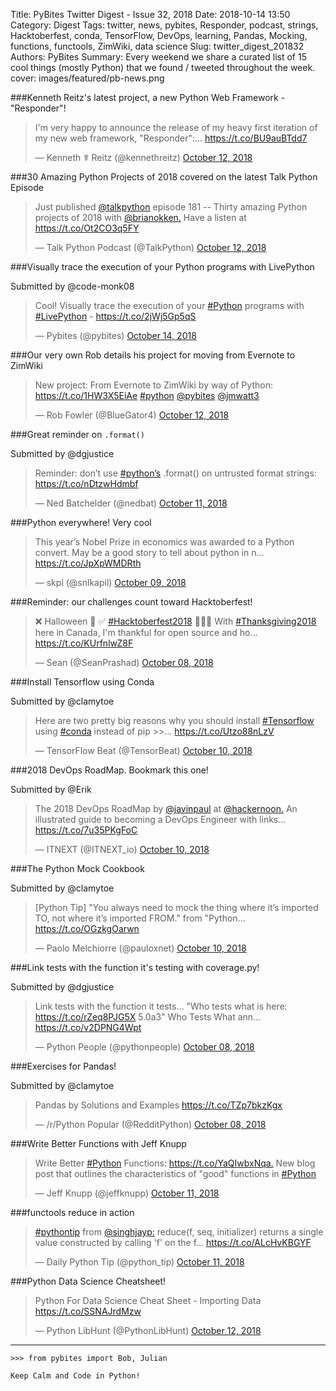 Title: PyBites Twitter Digest - Issue 32, 2018
Date: 2018-10-14 13:50
Category: Digest
Tags: twitter, news, pybites, Responder, podcast, strings, Hacktoberfest, conda, TensorFlow, DevOps, learning, Pandas, Mocking, functions, functools, ZimWiki, data science
Slug: twitter_digest_201832
Authors: PyBites
Summary: Every weekend we share a curated list of 15 cool things (mostly Python) that we found / tweeted throughout the week.
cover: images/featured/pb-news.png

###Kenneth Reitz's latest project, a new Python Web Framework - "Responder"!

<blockquote class="twitter-tweet"><p>I'm very happy to announce the release of my heavy first iteration of my new web framework, "Responder":… <a href="https://t.co/BU9auBTdd7" title="https://t.co/BU9auBTdd7" target="_blank">https://t.co/BU9auBTdd7</a></p>— Kenneth ☤ Reitz (@kennethreitz) <a href="https://twitter.com/kennethreitz/status/1050723571004309505" data-datetime="2018-10-12T12:23:15+00:00">October 12, 2018</a></blockquote>


###30 Amazing Python Projects of 2018 covered on the latest Talk Python Episode

<blockquote class="twitter-tweet"><p>Just published <a href="https://twitter.com/@talkpython" target="_blank">@talkpython</a> episode 181 -- Thirty amazing Python projects of 2018 with <a href="https://twitter.com/@brianokken." target="_blank">@brianokken.</a> Have a listen at <a href="https://t.co/Ot2CO3q5FY" title="https://t.co/Ot2CO3q5FY" target="_blank">https://t.co/Ot2CO3q5FY</a></p>— Talk Python Podcast (@TalkPython) <a href="https://twitter.com/TalkPython/status/1050895566350237696" data-datetime="2018-10-12T23:46:42+00:00">October 12, 2018</a></blockquote>


###Visually trace the execution of your Python programs with LivePython

Submitted by @code-monk08

<blockquote class="twitter-tweet"><p>Cool! Visually trace the execution of your <a href="https://twitter.com/search/#Python" target="_blank">#Python</a> programs with <a href="https://twitter.com/search/#LivePython" target="_blank">#LivePython</a> - <a href="https://t.co/2jWj5Gp5qS" title="https://t.co/2jWj5Gp5qS" target="_blank">https://t.co/2jWj5Gp5qS</a></p>— Pybites (@pybites) <a href="https://twitter.com/pybites/status/1051315247477211136" data-datetime="2018-10-14T03:34:22+00:00">October 14, 2018</a></blockquote>


###Our very own Rob details his project for moving from Evernote to ZimWiki

<blockquote class="twitter-tweet"><p>New project: From Evernote to ZimWiki by way of Python: <a href="https://t.co/1HW3X5EiAe" title="https://t.co/1HW3X5EiAe" target="_blank">https://t.co/1HW3X5EiAe</a> <a href="https://twitter.com/search/#python" target="_blank">#python</a> <a href="https://twitter.com/@pybites" target="_blank">@pybites</a> <a href="https://twitter.com/@jmwatt3" target="_blank">@jmwatt3</a></p>— Rob Fowler (@BlueGator4) <a href="https://twitter.com/BlueGator4/status/1050567590802804737" data-datetime="2018-10-12T02:03:26+00:00">October 12, 2018</a></blockquote>


###Great reminder on `.format()`

Submitted by @dgjustice

<blockquote class="twitter-tweet"><p>Reminder: don’t use <a href="https://twitter.com/search/#python’s" target="_blank">#python’s</a> .format() on untrusted format strings: <a href="https://t.co/nDtzwHdmbf" title="https://t.co/nDtzwHdmbf" target="_blank">https://t.co/nDtzwHdmbf</a></p>— Ned Batchelder (@nedbat) <a href="https://twitter.com/nedbat/status/1050476614671355905" data-datetime="2018-10-11T20:01:56+00:00">October 11, 2018</a></blockquote>


###Python everywhere! Very cool

<blockquote class="twitter-tweet"><p>This year’s Nobel Prize in economics was awarded to a Python convert. May be a good story to tell about python in n… <a href="https://t.co/JpXpWMDRth" title="https://t.co/JpXpWMDRth" target="_blank">https://t.co/JpXpWMDRth</a></p>— skpl (@snlkapil) <a href="https://twitter.com/snlkapil/status/1049543756343439360" data-datetime="2018-10-09T06:15:05+00:00">October 09, 2018</a></blockquote>


###Reminder: our challenges count toward Hacktoberfest!

<blockquote class="twitter-tweet"><p>❌ Halloween 🎃 ✅ <a href="https://twitter.com/search/#Hacktoberfest2018" target="_blank">#Hacktoberfest2018</a> 👨🏽‍💻 With <a href="https://twitter.com/search/#Thanksgiving2018" target="_blank">#Thanksgiving2018</a> here in Canada, I'm thankful for open source and ho… <a href="https://t.co/KUrfnlwZ8F" title="https://t.co/KUrfnlwZ8F" target="_blank">https://t.co/KUrfnlwZ8F</a></p>— Sean (@SeanPrashad) <a href="https://twitter.com/SeanPrashad/status/1049361223752372224" data-datetime="2018-10-08T18:09:46+00:00">October 08, 2018</a></blockquote>


###Install Tensorflow using Conda

Submitted by @clamytoe

<blockquote class="twitter-tweet"><p>Here are two pretty big reasons why you should install <a href="https://twitter.com/search/#Tensorflow" target="_blank">#Tensorflow</a> using <a href="https://twitter.com/search/#conda" target="_blank">#conda</a> instead of pip &gt;&gt;… <a href="https://t.co/Utzo88nLzV" title="https://t.co/Utzo88nLzV" target="_blank">https://t.co/Utzo88nLzV</a></p>— TensorFlow Beat (@TensorBeat) <a href="https://twitter.com/TensorBeat/status/1050054862921187329" data-datetime="2018-10-10T16:06:03+00:00">October 10, 2018</a></blockquote>


###2018 DevOps RoadMap. Bookmark this one!

Submitted by @Erik

<blockquote class="twitter-tweet"><p>The 2018 DevOps RoadMap by <a href="https://twitter.com/@javinpaul" target="_blank">@javinpaul</a> at <a href="https://twitter.com/@hackernoon." target="_blank">@hackernoon.</a> An illustrated guide to becoming a DevOps Engineer with links… <a href="https://t.co/7u35PKgFoC" title="https://t.co/7u35PKgFoC" target="_blank">https://t.co/7u35PKgFoC</a></p>— ITNEXT (@ITNEXT_io) <a href="https://twitter.com/ITNEXT_io/status/1050017095629631488" data-datetime="2018-10-10T13:35:58+00:00">October 10, 2018</a></blockquote>


###The Python Mock Cookbook

Submitted by @clamytoe

<blockquote class="twitter-tweet"><p>[Python Tip] "You always need to mock the thing where it’s imported TO, not where it’s imported FROM." from "Python… <a href="https://t.co/OGzkgOarwn" title="https://t.co/OGzkgOarwn" target="_blank">https://t.co/OGzkgOarwn</a></p>— Paolo Melchiorre (@pauloxnet) <a href="https://twitter.com/pauloxnet/status/1049973313467011072" data-datetime="2018-10-10T10:42:00+00:00">October 10, 2018</a></blockquote>


###Link tests with the function it's testing with coverage.py!

Submitted by @dgjustice

<blockquote class="twitter-tweet"><p>Link tests with the function it tests... "Who tests what is here: <a href="https://t.co/rZeq8PJG5X" title="https://t.co/rZeq8PJG5X" target="_blank">https://t.co/rZeq8PJG5X</a> 5.0a3" Who Tests What ann… <a href="https://t.co/v2DPNG4Wpt" title="https://t.co/v2DPNG4Wpt" target="_blank">https://t.co/v2DPNG4Wpt</a></p>— Python People (@pythonpeople) <a href="https://twitter.com/pythonpeople/status/1049432869783900160" data-datetime="2018-10-08T22:54:28+00:00">October 08, 2018</a></blockquote>


###Exercises for Pandas!

Submitted by @clamytoe

<blockquote class="twitter-tweet"><p>Pandas by Solutions and Examples <a href="https://t.co/TZp7bkzKgx" title="https://t.co/TZp7bkzKgx" target="_blank">https://t.co/TZp7bkzKgx</a></p>— /r/Python Popular (@RedditPython) <a href="https://twitter.com/RedditPython/status/1049434271302205440" data-datetime="2018-10-08T23:00:02+00:00">October 08, 2018</a></blockquote>


###Write Better Functions with Jeff Knupp

<blockquote class="twitter-tweet"><p>Write Better <a href="https://twitter.com/search/#Python" target="_blank">#Python</a> Functions: <a href="https://t.co/YaQIwbxNqa." title="https://t.co/YaQIwbxNqa." target="_blank">https://t.co/YaQIwbxNqa.</a> New blog post that outlines the characteristics of "good" functions in <a href="https://twitter.com/search/#Python" target="_blank">#Python</a></p>— Jeff Knupp (@jeffknupp) <a href="https://twitter.com/jeffknupp/status/1050525731019771904" data-datetime="2018-10-11T23:17:06+00:00">October 11, 2018</a></blockquote>


###functools reduce in action

<blockquote class="twitter-tweet"><p><a href="https://twitter.com/search/#pythontip" target="_blank">#pythontip</a> from <a href="https://twitter.com/@singhjayp:" target="_blank">@singhjayp:</a> reduce(f, seq, initializer) returns a single value constructed by calling 'f' on the f… <a href="https://t.co/ALcHvKBGYF" title="https://t.co/ALcHvKBGYF" target="_blank">https://t.co/ALcHvKBGYF</a></p>— Daily Python Tip (@python_tip) <a href="https://twitter.com/python_tip/status/1050280088510423042" data-datetime="2018-10-11T07:01:01+00:00">October 11, 2018</a></blockquote>


###Python Data Science Cheatsheet!

<blockquote class="twitter-tweet"><p>Python For Data Science Cheat Sheet - Importing Data <a href="https://t.co/SSNAJrdMzw" title="https://t.co/SSNAJrdMzw" target="_blank">https://t.co/SSNAJrdMzw</a></p>— Python LibHunt (@PythonLibHunt) <a href="https://twitter.com/PythonLibHunt/status/1050810208564346880" data-datetime="2018-10-12T18:07:31+00:00">October 12, 2018</a></blockquote>

---

	>>> from pybites import Bob, Julian

	Keep Calm and Code in Python!

